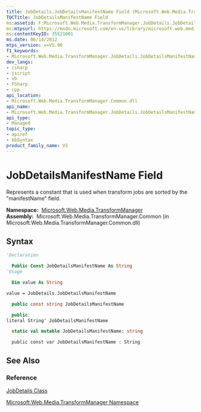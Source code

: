 ```yaml
---
title: JobDetails.JobDetailsManifestName Field (Microsoft.Web.Media.TransformManager)
TOCTitle: JobDetailsManifestName Field
ms:assetid: F:Microsoft.Web.Media.TransformManager.JobDetails.JobDetailsManifestName
ms:mtpsurl: https://msdn.microsoft.com/en-us/library/microsoft.web.media.transformmanager.jobdetails.jobdetailsmanifestname(v=VS.90)
ms:contentKeyID: 35521001
ms.date: 06/14/2012
mtps_version: v=VS.90
f1_keywords:
- Microsoft.Web.Media.TransformManager.JobDetails.JobDetailsManifestName
dev_langs:
- csharp
- jscript
- vb
- FSharp
- cpp
api_location:
- Microsoft.Web.Media.TransformManager.Common.dll
api_name:
- Microsoft.Web.Media.TransformManager.JobDetails.JobDetailsManifestName
api_type:
- Managed
topic_type:
- apiref
- kbSyntax
product_family_name: VS
---
```


# JobDetailsManifestName Field

Represents a constant that is used when transform jobs are sorted by the "manifestName" field.

**Namespace:**  [Microsoft.Web.Media.TransformManager](microsoft-web-media-transformmanager-namespace.md)  
**Assembly:**  Microsoft.Web.Media.TransformManager.Common (in Microsoft.Web.Media.TransformManager.Common.dll)

## Syntax

```vb
'Declaration

  Public Const JobDetailsManifestName As String
'Usage

  Dim value As String

value = JobDetails.JobDetailsManifestName
```

```csharp
  public const string JobDetailsManifestName
```

```cpp
  public:
literal String^ JobDetailsManifestName
```

``` fsharp
  static val mutable JobDetailsManifestName: string
```

```jscript
  public const var JobDetailsManifestName : String
```

## See Also

### Reference

[JobDetails Class](jobdetails-class-microsoft-web-media-transformmanager.md)

[Microsoft.Web.Media.TransformManager Namespace](microsoft-web-media-transformmanager-namespace.md)

